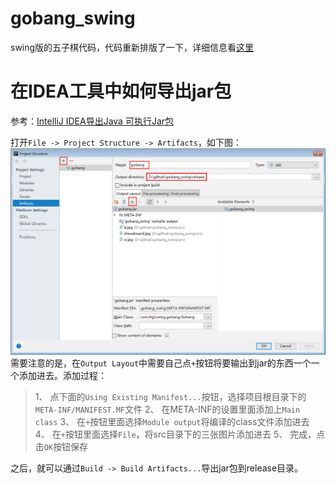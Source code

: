 # gobang_swing
swing版的五子棋代码，代码重新排版了一下，详细信息看[这里](https://blog.csdn.net/lgl1170860350/article/details/23188715)

# 在IDEA工具中如何导出jar包
参考：[IntelliJ IDEA导出Java 可执行Jar包](http://blog.sina.com.cn/s/blog_3fe961ae0102uy42.html)

打开`File -> Project Structure -> Artifacts`，如下图：
![20186812231.png](https://github.com/itlgl/gobang_swing/raw/master/screenshots/20186812231.png)
需要注意的是，在`Output Layout`中需要自己点`+`按钮将要输出到jar的东西一个一个添加进去。添加过程：

> 1、 点下面的`Using Existing Manifest...`按钮，选择项目根目录下的`META-INF/MANIFEST.MF`文件
> 2、 在META-INF的设置里面添加上`Main class`
> 3、 在`+`按钮里面选择`Module output`将编译的class文件添加进去
> 4、 在`+`按钮里面选择`File`，将src目录下的三张图片添加进去
> 5、 完成，点击`OK`按钮保存

之后，就可以通过`Build -> Build Artifacts...`导出jar包到release目录。
